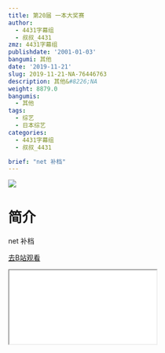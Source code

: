 ```yaml
---
title: 第20届 一本大奖赛
author:
  - 4431字幕组
  - 叔叔_4431
zmz: 4431字幕组
publishdate: '2001-01-03'
bangumi: 其他
date: '2019-11-21'
slug: 2019-11-21-NA-76446763
description: 其他&#8226;NA
weight: 8879.0
bangumis:
  - 其他
tags:
  - 综艺
  - 日本综艺
categories:
  - 4431字幕组
  - 叔叔_4431

brief: "net 补档"
---
```

![](https://raw.githubusercontent.com/tcgriffith/owaraisite/master/static/tmpimg/5b283d67401c932bddd22ea82e5bdc484623f16d.jpg.480.jpg)
# 简介  
net
补档  

[去B站观看](https://www.bilibili.com/video/av76446763/)
<div class ="resp-container"><iframe class="testiframe" src="//player.bilibili.com/player.html?aid=76446763"", scrolling="no", allowfullscreen="true" > </iframe></div> 
